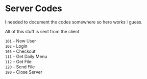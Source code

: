 # Server Codes

I needed to document the codes somewhere so here works I guess.

All of this stuff is sent from the client

`101` - New User  
`102` - Login  
`105` - Checkout  
`111` - Get Daily Menu  
`112` - Get File  
`120` - Send File  
`180` - Close Server  